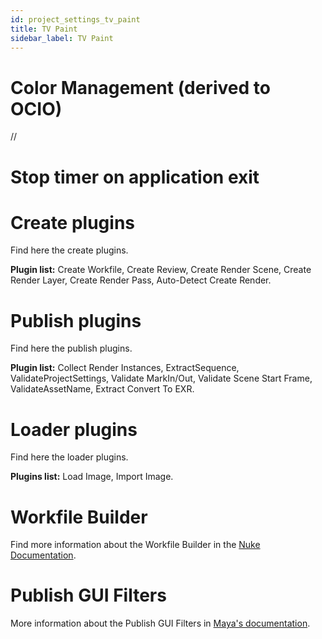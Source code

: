 ```yaml
---
id: project_settings_tv_paint
title: TV Paint
sidebar_label: TV Paint
---
```


# Color Management (derived to OCIO)
//

# Stop timer on application exit

# Create plugins
Find here the create plugins.

**Plugin list:** Create Workfile, Create Review, Create Render Scene, Create Render Layer, Create Render Pass, Auto-Detect Create Render.

# Publish plugins
Find here the publish plugins.

**Plugin list:** Collect Render Instances, ExtractSequence, ValidateProjectSettings, Validate MarkIn/Out, Validate Scene Start Frame, ValidateAssetName, Extract Convert To EXR.

# Loader plugins
Find here the loader plugins.

**Plugins list:** Load Image, Import Image.

# Workfile Builder
Find more information about the Workfile Builder in the [Nuke Documentation](project_settings_nuke.md#workfile-builder).

# Publish GUI Filters
More information about the Publish GUI Filters in [Maya's documentation](settings_project_maya.md#publish-gui-filter).
